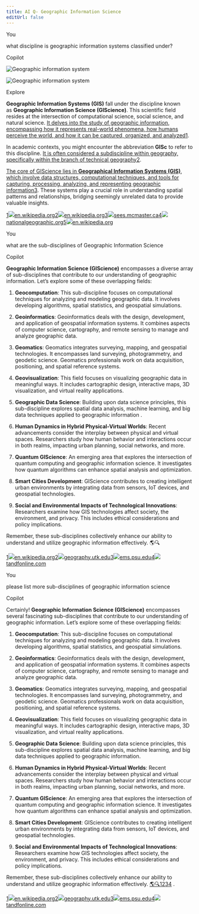 ```yaml
---
title: AI Q- Geographic Information Science
editUrl: false
---
```


You

what discipline is geographic information systems classified under?

Copilot

![Geographic information system](https://www.bing.com/th?id=OSK.5763809a2d798c6a5f67a7649d04833d\&pid=cdx\&w=320\&h=189\&c=7\&rs=1)

![Geographic information system](https://www.bing.com/th?id=OSK.5763809a2d798c6a5f67a7649d04833d\&pid=cdx\&w=289\&h=189\&c=7)

Explore

**Geographic Information Systems (GIS)** fall under the discipline known as **Geographic Information Science (GIScience)**. This scientific field resides at the intersection of computational science, social science, and natural science. [It delves into the study of geographic information, encompassing how it represents real-world phenomena, how humans perceive the world, and how it can be captured, organized, and analyzed](https://en.wikipedia.org/wiki/Geographic_information_science)[1](https://en.wikipedia.org/wiki/Geographic_information_science).

In academic contexts, you might encounter the abbreviation **GISc** to refer to this discipline. [It is often considered a subdiscipline within geography, specifically within the branch of technical geography](https://en.wikipedia.org/wiki/Geographic_Information_System)[2](https://en.wikipedia.org/wiki/Geographic_Information_System).

[The core of GIScience lies in **Geographical Information Systems (GIS)**, which involve data structures, computational techniques, and tools for capturing, processing, analyzing, and representing geographic information](https://sees.mcmaster.ca/gis/)[3](https://sees.mcmaster.ca/gis/). These systems play a crucial role in understanding spatial patterns and relationships, bridging seemingly unrelated data to provide valuable insights.

[1![](blob:https://copilot.microsoft.com/d5569325-b645-43dd-af2e-ba34159d33ab)en.wikipedia.org](https://en.wikipedia.org/wiki/Geographic_information_science)[2![](blob:https://copilot.microsoft.com/d5569325-b645-43dd-af2e-ba34159d33ab)en.wikipedia.org](https://en.wikipedia.org/wiki/Geographic_Information_System)[3![](blob:https://copilot.microsoft.com/31825b96-1324-4614-920c-185335bea896)sees.mcmaster.ca](https://sees.mcmaster.ca/gis/)[4![](blob:https://copilot.microsoft.com/3d944542-21ea-4e35-910b-5b66827e2bf8)nationalgeographic.org](https://www.nationalgeographic.org/encyclopedia/geographic-information-system-gis/)[5![](blob:https://copilot.microsoft.com/d5569325-b645-43dd-af2e-ba34159d33ab)en.wikipedia.org](https://en.wikipedia.org/wiki/Geographic_information_system)

You

what are the sub-disciplines of Geographic Information Science

Copilot

**Geographic Information Science (GIScience)** encompasses a diverse array of sub-disciplines that contribute to our understanding of geographic information. Let’s explore some of these overlapping fields:

1. **Geocomputation**: This sub-discipline focuses on computational techniques for analyzing and modeling geographic data. It involves developing algorithms, spatial statistics, and geospatial simulations.

2. **Geoinformatics**: Geoinformatics deals with the design, development, and application of geospatial information systems. It combines aspects of computer science, cartography, and remote sensing to manage and analyze geographic data.

3. **Geomatics**: Geomatics integrates surveying, mapping, and geospatial technologies. It encompasses land surveying, photogrammetry, and geodetic science. Geomatics professionals work on data acquisition, positioning, and spatial reference systems.

4. **Geovisualization**: This field focuses on visualizing geographic data in meaningful ways. It includes cartographic design, interactive maps, 3D visualization, and virtual reality applications.

5. **Geographic Data Science**: Building upon data science principles, this sub-discipline explores spatial data analysis, machine learning, and big data techniques applied to geographic information .

6. **Human Dynamics in Hybrid Physical-Virtual Worlds**: Recent advancements consider the interplay between physical and virtual spaces. Researchers study how human behavior and interactions occur in both realms, impacting urban planning, social networks, and more.

7. **Quantum GIScience**: An emerging area that explores the intersection of quantum computing and geographic information science. It investigates how quantum algorithms can enhance spatial analysis and optimization.

8. **Smart Cities Development**: GIScience contributes to creating intelligent urban environments by integrating data from sensors, IoT devices, and geospatial technologies.

9. **Social and Environmental Impacts of Technological Innovations**: Researchers examine how GIS technologies affect society, the environment, and privacy. This includes ethical considerations and policy implications.

Remember, these sub-disciplines collectively enhance our ability to understand and utilize geographic information effectively. 🌎🔍

[1![](blob:https://copilot.microsoft.com/d5569325-b645-43dd-af2e-ba34159d33ab)en.wikipedia.org](https://en.wikipedia.org/wiki/Geographic_information_science)[2![](blob:https://copilot.microsoft.com/dac9ccc1-be3d-4248-9caa-0e6559d09716)geography.utk.edu](https://geography.utk.edu/areas-of-study/gist/)[3![](blob:https://copilot.microsoft.com/37372035-bb1b-4bc8-80ac-4984417b5d45)ems.psu.edu](https://www.ems.psu.edu/academics/find-program-study/geographic-information-science-minor)[4![](blob:https://copilot.microsoft.com/5c0173e9-9a04-43ce-a2d7-6d63221f0cb3)tandfonline.com](https://www.tandfonline.com/doi/pdf/10.1080/15230406.2014.905755)

You

please list more sub-disciplines of geographic information science

Copilot

Certainly! **Geographic Information Science (GIScience)** encompasses several fascinating sub-disciplines that contribute to our understanding of geographic information. Let’s explore some of these overlapping fields:

1. **Geocomputation**: This sub-discipline focuses on computational techniques for analyzing and modeling geographic data. It involves developing algorithms, spatial statistics, and geospatial simulations.

2. **Geoinformatics**: Geoinformatics deals with the design, development, and application of geospatial information systems. It combines aspects of computer science, cartography, and remote sensing to manage and analyze geographic data.

3. **Geomatics**: Geomatics integrates surveying, mapping, and geospatial technologies. It encompasses land surveying, photogrammetry, and geodetic science. Geomatics professionals work on data acquisition, positioning, and spatial reference systems.

4. **Geovisualization**: This field focuses on visualizing geographic data in meaningful ways. It includes cartographic design, interactive maps, 3D visualization, and virtual reality applications.

5. **Geographic Data Science**: Building upon data science principles, this sub-discipline explores spatial data analysis, machine learning, and big data techniques applied to geographic information.

6. **Human Dynamics in Hybrid Physical-Virtual Worlds**: Recent advancements consider the interplay between physical and virtual spaces. Researchers study how human behavior and interactions occur in both realms, impacting urban planning, social networks, and more.

7. **Quantum GIScience**: An emerging area that explores the intersection of quantum computing and geographic information science. It investigates how quantum algorithms can enhance spatial analysis and optimization.

8. **Smart Cities Development**: GIScience contributes to creating intelligent urban environments by integrating data from sensors, IoT devices, and geospatial technologies.

9. **Social and Environmental Impacts of Technological Innovations**: Researchers examine how GIS technologies affect society, the environment, and privacy. This includes ethical considerations and policy implications.

Remember, these sub-disciplines collectively enhance our ability to understand and utilize geographic information effectively. [🌎🔍](https://en.wikipedia.org/wiki/Geographic_information_science)[1](https://en.wikipedia.org/wiki/Geographic_information_science)[2](https://geography.utk.edu/areas-of-study/gist/)[3](https://www.ems.psu.edu/academics/find-program-study/geographic-information-science-minor)[4](https://www.tandfonline.com/doi/pdf/10.1080/15230406.2014.905755) .

[1![](blob:https://copilot.microsoft.com/d5569325-b645-43dd-af2e-ba34159d33ab)en.wikipedia.org](https://en.wikipedia.org/wiki/Geographic_information_science)[2![](blob:https://copilot.microsoft.com/dac9ccc1-be3d-4248-9caa-0e6559d09716)geography.utk.edu](https://geography.utk.edu/areas-of-study/gist/)[3![](blob:https://copilot.microsoft.com/37372035-bb1b-4bc8-80ac-4984417b5d45)ems.psu.edu](https://www.ems.psu.edu/academics/find-program-study/geographic-information-science-minor)[4![](blob:https://copilot.microsoft.com/5c0173e9-9a04-43ce-a2d7-6d63221f0cb3)tandfonline.com](https://www.tandfonline.com/doi/pdf/10.1080/15230406.2014.905755)
